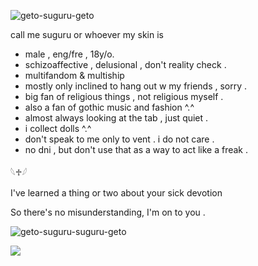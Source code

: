 
![geto-suguru-geto](https://github.com/user-attachments/assets/ac073348-f1d5-4841-b35f-45efa7cf775e)


call me suguru or whoever my skin is 

- male , eng/fre , 18y/o.
- schizoaffective , delusional , don't reality check .
- multifandom & multiship
- mostly only inclined to hang out w my friends , sorry .
- big fan of religious things , not religious myself .
- also a fan of gothic music and fashion ^.^
- almost always looking at the tab , just quiet .
- i collect dolls ^.^
- don't speak to me only to vent . i do not care .
- no dni , but don't use that as a way to act like a freak .
  
𓆩♱𓆪

I've learned a thing or two about your sick devotion

So there's no misunderstanding, I'm on to you .
  
![geto-suguru-suguru-geto](https://github.com/user-attachments/assets/13ceca6d-e3a7-45a8-8ed5-12e699833242)

![](https://komarev.com/ghpvc/?username=pastor-geto&color=701212)

<!---
pastor-geto/pastor-geto is a ✨ special ✨ repository because its `README.md` (this file) appears on your GitHub profile.
You can click the Preview link to take a look at your changes.
--->
